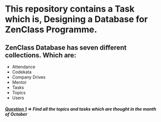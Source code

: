 # This repository contains a Task which is, Designing a Database for ZenClass Programme. 
<h2>ZenClass Database has seven different collections. Which are:</h2>
<ul>
  <li>Attendance</li>
  <li>Codekata</li>
  <li>Company Drives</li>
  <li>Mentor</li>
  <li>Tasks</li>
  <li>Topics</li>
  <li>Users</li>
</ul>

<h5><a href="Images/task - 1.png">Question 1</a> => Find all the topics and tasks which are thought in the month of October</h5>